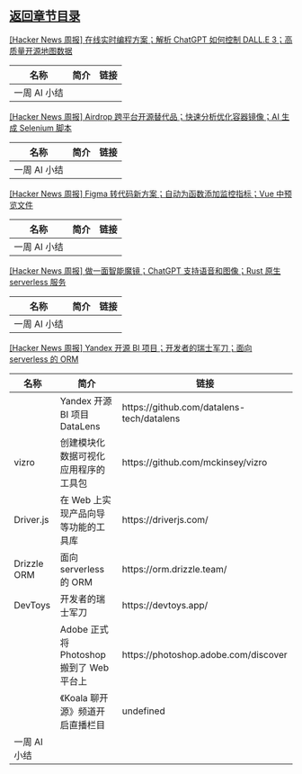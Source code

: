 ## [返回章节目录](../2023Q4-Hacker-News.md)


[[Hacker News 周报] 在线实时编程方案；解析 ChatGPT 如何控制 DALL.E
3；高质量开源地图数据](https://www.bilibili.com/video/BV1Fg4y1R7fE)

<table>
  <theader>
    <th>名称</th>
    <th>简介</th>
    <th>链接</th>
  </theader><tbody>
    <tr>
      <td>一周 AI 小结</td>
      <td></td>
      <td></td>
    </tr>
  </tbody>
</table>

[[Hacker News 周报] Airdrop 跨平台开源替代品；快速分析优化容器镜像；AI 生成 Selenium
脚本](https://www.bilibili.com/video/BV1mu4y1n7hc)

<table>
  <theader>
    <th>名称</th>
    <th>简介</th>
    <th>链接</th>
  </theader><tbody>
    <tr>
      <td>一周 AI 小结</td>
      <td></td>
      <td></td>
    </tr>
  </tbody>
</table>

[[Hacker News 周报] Figma 转代码新方案；自动为函数添加监控指标；Vue
中预览文件](https://www.bilibili.com/video/BV1qh4y1z7yo)

<table>
  <theader>
    <th>名称</th>
    <th>简介</th>
    <th>链接</th>
  </theader><tbody>
    <tr>
      <td>一周 AI 小结</td>
      <td></td>
      <td></td>
    </tr>
  </tbody>
</table>

[[Hacker News 周报] 做一面智能魔镜；ChatGPT 支持语音和图像；Rust 原生 serverless
服务](https://www.bilibili.com/video/BV1fH4y1d74T)

<table>
  <theader>
    <th>名称</th>
    <th>简介</th>
    <th>链接</th>
  </theader><tbody>
    <tr>
      <td>一周 AI 小结</td>
      <td></td>
      <td></td>
    </tr>
  </tbody>
</table>

[[Hacker News 周报] Yandex 开源 BI 项目；开发者的瑞士军刀；面向 serverless 的
ORM](https://www.bilibili.com/video/BV1ou4y147JR)

<table>
  <theader>
    <th>名称</th>
    <th>简介</th>
    <th>链接</th>
  </theader><tbody>
    <tr>
      <td></td>
      <td>Yandex 开源 BI 项目 DataLens</td>
      <td>https://github.com/datalens-tech/datalens</td>
    </tr><tr>
      <td>vizro</td>
      <td>创建模块化数据可视化应用程序的工具包</td>
      <td>https://github.com/mckinsey/vizro</td>
    </tr><tr>
      <td>Driver.js</td>
      <td>在 Web 上实现产品向导等功能的工具库</td>
      <td>https://driverjs.com/</td>
    </tr><tr>
      <td>Drizzle ORM</td>
      <td>面向 serverless 的 ORM</td>
      <td>https://orm.drizzle.team/</td>
    </tr><tr>
      <td>DevToys</td>
      <td>开发者的瑞士军刀</td>
      <td>https://devtoys.app/</td>
    </tr><tr>
      <td></td>
      <td>Adobe 正式将 Photoshop 搬到了 Web 平台上</td>
      <td>https://photoshop.adobe.com/discover</td>
    </tr><tr>
      <td></td>
      <td>《Koala 聊开源》频道开启直播栏目</td>
      <td>undefined</td>
    </tr><tr>
      <td>一周 AI 小结</td>
      <td></td>
      <td></td>
    </tr>
  </tbody>
</table>